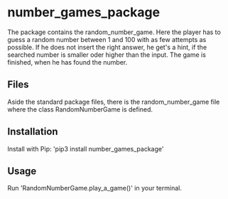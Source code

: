 

# number_games_package
The package contains the random_number_game. Here the player has to guess a random number between 1 and 100 with as few attempts as possible. If he does not insert the right answer, he get's a hint, if the searched number is smaller oder higher than the input. The game is finished, when he has found the number. 

## Files

Aside the standard package files, there is the random_number_game file where the class RandomNumberGame is defined.

## Installation

Install with Pip: 'pip3 install number_games_package'

## Usage

Run 'RandomNumberGame.play_a_game()' in your terminal.

